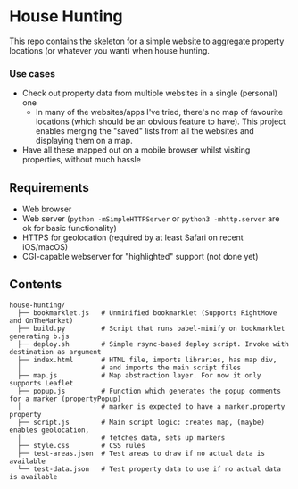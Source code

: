 House Hunting
=============

This repo contains the skeleton for a simple website to aggregate property locations (or whatever you want) when house hunting.

### Use cases
* Check out property data from multiple websites in a single (personal) one
  * In many of the websites/apps I've tried, there's no map of favourite locations (which should be an obvious feature to have).
    This project enables merging the "saved" lists from all the websites and displaying them on a map.
* Have all these mapped out on a mobile browser whilst visiting properties, without much hassle

## Requirements
* Web browser
* Web server (`python -mSimpleHTTPServer` or `python3 -mhttp.server` are ok for basic functionality)
* HTTPS for geolocation (required by at least Safari on recent iOS/macOS)
* CGI-capable webserver for "highlighted" support (not done yet)

## Contents
```
house-hunting/
  ├── bookmarklet.js   # Unminified bookmarklet (Supports RightMove and OnTheMarket)
  ├── build.py         # Script that runs babel-minify on bookmarklet generating b.js
  ├── deploy.sh        # Simple rsync-based deploy script. Invoke with destination as argument
  ├── index.html       # HTML file, imports libraries, has map div,
  │                    # and imports the main script files
  ├── map.js           # Map abstraction layer. For now it only supports Leaflet
  ├── popup.js         # Function which generates the popup comments for a marker (propertyPopup)
  │                    # marker is expected to have a marker.property property
  ├── script.js        # Main script logic: creates map, (maybe) enables geolocation,
  │                    # fetches data, sets up markers
  ├── style.css        # CSS rules
  ├── test-areas.json  # Test areas to draw if no actual data is available
  └── test-data.json   # Test property data to use if no actual data is available
```
